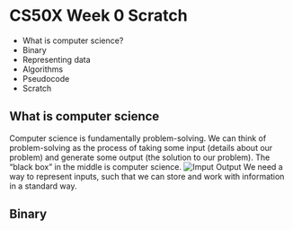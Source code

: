# CS50X Week 0 Scratch

- What is computer science?
- Binary
- Representing data
- Algorithms
- Pseudocode
- Scratch

## What is computer science

Computer science is fundamentally problem-solving.
We can think of problem-solving as the process of taking some input (details about our problem) and generate some output (the solution to our problem). The “black box” in the middle is computer science.
![Imput Output](input_output)
We need a way to represent inputs, such that we can store and work with information in a standard way.

## Binary

[logo]: images/input_output.png "Input Output"
